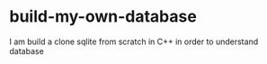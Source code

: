 # build-my-own-database
I am build a clone sqlite from scratch in C++ in order to understand database
